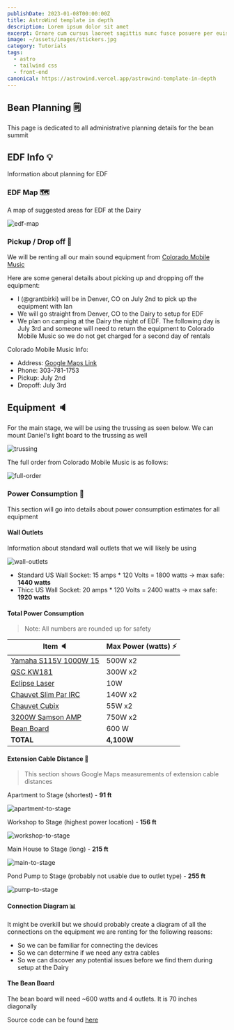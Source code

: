 ```yaml
---
publishDate: 2023-01-08T00:00:00Z
title: AstroWind template in depth
description: Lorem ipsum dolor sit amet
excerpt: Ornare cum cursus laoreet sagittis nunc fusce posuere per euismod dis vehicula a, semper fames lacus maecenas
image: ~/assets/images/stickers.jpg
category: Tutorials
tags:
  - astro
  - tailwind css
  - front-end
canonical: https://astrowind.vercel.app/astrowind-template-in-depth
---
```


## Bean Planning 🗒️

This page is dedicated to all administrative planning details for the bean summit

## EDF Info 💡

Information about planning for EDF

### EDF Map 🗺️

A map of suggested areas for EDF at the Dairy

![edf-map](assets/images/edf-map.png)

### Pickup / Drop off 🚗

We will be renting all our main sound equipment from [Colorado Mobile Music](https://coloradomobilemusic.com/)

Here are some general details about picking up and dropping off the equipment:

- I (@grantbirki) will be in Denver, CO on July 2nd to pick up the equipment with Ian
- We will go straight from Denver, CO to the Dairy to setup for EDF
- We plan on camping at the Dairy the night of EDF. The following day is July 3rd and someone will need to return the equipment to Colorado Mobile Music so we do not get charged for a second day of rentals

Colorado Mobile Music Info:

- Address: [Google Maps Link](https://goo.gl/maps/QLXCj81rMXbLHF4cA)
- Phone: 303-781-1753
- Pickup: July 2nd
- Dropoff: July 3rd

## Equipment 🔈

For the main stage, we will be using the trussing as seen below. We can mount Daniel's light board to the trussing as well

![trussing](assets/images/trussing.png)

The full order from Colorado Mobile Music is as follows:

![full-order](assets/images/full-order.png)

### Power Consumption 🔌

This section will go into details about power consumption estimates for all equipment

#### Wall Outlets

Information about standard wall outlets that we will likely be using

![wall-outlets](assets/images/wall-outlets.png)

- Standard US Wall Socket: 15 amps \* 120 Volts = 1800 watts -> max safe: **1440 watts**
- Thicc US Wall Socket: 20 amps \* 120 Volts = 2400 watts -> max safe: **1920 watts**

#### Total Power Consumption

> Note: All numbers are rounded up for safety

| Item 🔈                                                    | Max Power (watts) ⚡ |
| ---------------------------------------------------------- | -------------------- |
| [Yamaha S115V 1000W 15](assets/images/S115V-speaker.png)   | 500W x2              |
| [QSC KW181](assets/images/qsc-sub.png)                     | 300W x2              |
| [Eclipse Laser](assets/images/eclipse.jpg)                 | 10W                  |
| [Chauvet Slim Par IRC](assets/images/chauvet-slim-par.png) | 140W x2              |
| [Chauvet Cubix](assets/images/chauvet-cubix.png)           | 55W x2               |
| [3200W Samson AMP](assets/files/samson-amp-specs.pdf)      | 750W x2              |
| [Bean Board](https://github.com/GrantBirki/bean-board)     | 600 W                |
| **TOTAL**                                                  | **4,100W**           |

#### Extension Cable Distance 📏

> This section shows Google Maps measurements of extension cable distances

Apartment to Stage (shortest) - **91 ft**

![apartment-to-stage](assets/images/apartment-to-stage.png)

Workshop to Stage (highest power location) - **156 ft**

![workshop-to-stage](assets/images/workshop-to-stage.png)

Main House to Stage (long) - **215 ft**

![main-to-stage](assets/images/main-to-stage.png)

Pond Pump to Stage (probably not usable due to outlet type) - **255 ft**

![pump-to-stage](assets/images/pump-to-stage.png)

#### Connection Diagram 📊

It might be overkill but we should probably create a diagram of all the connections on the equipment we are renting for the following reasons:

- So we can be familiar for connecting the devices
- So we can determine if we need any extra cables
- So we can discover any potential issues before we find them during setup at the Dairy

#### The Bean Board

The bean board will need ~600 watts and 4 outlets. It is 70 inches diagonally

Source code can be found [here](https://github.com/GrantBirki/bean-board)
